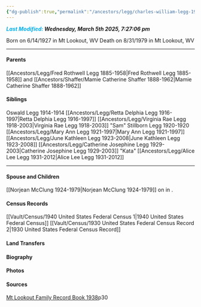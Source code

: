 ```yaml
---
{"dg-publish":true,"permalink":"/ancestors/legg/charles-william-legg-1927-1979/","tags":["Charles-William-Legg"]}
---
```


***<font color="#00b0f0">Last Modified:</font> Wednesday, March 5th 2025, 7:27:06 pm***

Born on  6/14/1927 in Mt Lookout, WV
Death on 8/31/1979 in Mt Lookout, WV

---
#### Parents

[[Ancestors/Legg/Fred Rothwell Legg 1885-1958\|Fred Rothwell Legg 1885-1958]] and [[Ancestors/Shaffer/Mamie Catherine Shaffer 1888-1962\|Mamie Catherine Shaffer 1888-1962]]
#### Siblings
Oswald Legg 1914-1914
[[Ancestors/Legg/Retta Delphia Legg 1916-1997\|Retta Delphia Legg 1916-1997]]
[[Ancestors/Legg/Virginia Rae Legg 1918-2003\|Virginia Rae Legg 1918-2003]] "Sam"
Stillborn Legg 1920-1920
[[Ancestors/Legg/Mary Ann Legg 1921-1997\|Mary Ann Legg 1921-1997]]
[[Ancestors/Legg/June Kathleen Legg 1923-2008\|June Kathleen Legg 1923-2008]]
[[Ancestors/Legg/Catherine Josephine Legg 1929-2003\|Catherine Josephine Legg 1929-2003]] "Kata"
[[Ancestors/Legg/Alice Lee Legg 1931-2012\|Alice Lee Legg 1931-2012]]

---
#### Spouse and Children
[[Norjean McClung 1924-1979\|Norjean McClung 1924-1979]] on <!-- link to date --> in <!-- link to place -->.
<!-- Link to child -->

#### Census Records
[[Vault/Census/1940 United States Federal Census 1\|1940 United States Federal Census]]
[[Vault/Census/1930 United States Federal Census Record 2\|1930 United States Federal Census Record]]


#### Land Transfers

#### Biography

#### Photos

#### Sources
[Mt Lookout Family Record Book 1938](https://drive.google.com/file/d/0B0oZv34v0ajXQXdIRFhULU0ySWM/view?usp=drive_link&resourcekey=0-q6z_POF66AcZ3lzhcsSGVA)p30
